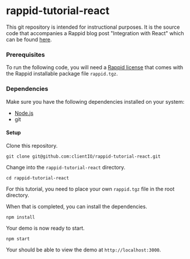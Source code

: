 # rappid-tutorial-react

This git repository is intended for instructional purposes. It is the source code that accompanies a Rappid blog post "Integration with React" which can be found [here](https://resources.jointjs.com/tutorial/react-ts).

### Prerequisites  

To run the following code, you will need a [Rappid license](https://www.jointjs.com/license) that comes with the Rappid installable package file `rappid.tgz`.

### Dependencies

Make sure you have the following dependencies installed on your system:

- [Node.js](https://nodejs.org/en/)
- git

#### Setup

Clone this repository.

```
git clone git@github.com:clientIO/rappid-tutorial-react.git
```

Change into the `rappid-tutorial-react` directory.

```
cd rappid-tutorial-react
```

For this tutorial, you need to place your own `rappid.tgz` file in the root directory.

When that is completed, you can install the dependencies.

```
npm install
```

Your demo is now ready to start.

```
npm start
```

Your should be able to view the demo at `http://localhost:3000`.
